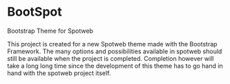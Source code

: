 BootSpot
========

Bootstrap Theme for Spotweb

This project is created for a new Spotweb theme made with the Bootstrap Framework.
The many options and possibilities available in spotweb should still be available when the project is completed.
Completion however will take a long long time since the development of this theme has to go hand in hand with the spotweb project itself.
